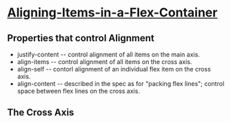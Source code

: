 # [Aligning-Items-in-a-Flex-Container](https://developer.mozilla.org/en-US/docs/Web/CSS/CSS_Flexible_Box_Layout/Aligning_Items_in_a_Flex_Container)

## Properties that control Alignment

- justify-content -- control alignment of all items on the main axis.
- align-items -- control alignment of all items on the cross axis.
- align-self -- contorl alignment of an individual flex item on the cross axis.
- align-content -- described in the spec as for "packing flex lines"; control space between flex lines on the cross axis.

## The Cross Axis

